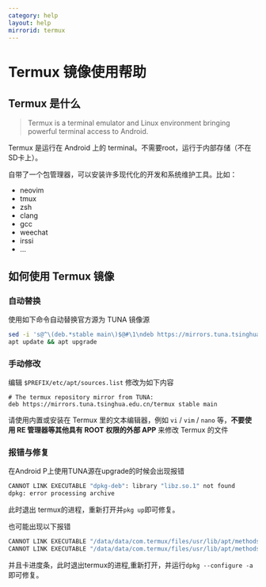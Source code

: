 ```yaml
---
category: help
layout: help
mirrorid: termux
---
```


Termux 镜像使用帮助
===================

Termux 是什么
-------------

> Termux is a terminal emulator and Linux environment bringing powerful terminal access to Android.

Termux 是运行在 Android 上的 terminal。不需要root，运行于内部存储（不在SD卡上）。

自带了一个包管理器，可以安装许多现代化的开发和系统维护工具。比如：

 * neovim
 * tmux
 * zsh
 * clang
 * gcc
 * weechat
 * irssi
 * ...

如何使用 Termux 镜像
------------------

### 自动替换

使用如下命令自动替换官方源为 TUNA 镜像源

``` bash
sed -i 's@^\(deb.*stable main\)$@#\1\ndeb https://mirrors.tuna.tsinghua.edu.cn/termux stable main@' $PREFIX/etc/apt/sources.list
apt update && apt upgrade
```

### 手动修改

编辑 `$PREFIX/etc/apt/sources.list` 修改为如下内容

```
# The termux repository mirror from TUNA:
deb https://mirrors.tuna.tsinghua.edu.cn/termux stable main
```
请使用内置或安装在 Termux 里的文本编辑器，例如 `vi` / `vim` / `nano` 等，**不要使用 RE 管理器等其他具有 ROOT 权限的外部 APP** 来修改 Termux 的文件

### 报错与修复

在Android P上使用TUNA源在upgrade的时候会出现报错
``` bash
CANNOT LINK EXECUTABLE "dpkg-deb": library "libz.so.1" not found
dpkg: error processing archive 
```
此时退出 termux的进程，重新打开并`pkg up`即可修复。

也可能出现以下报错
``` bash
CANNOT LINK EXECUTABLE "/data/data/com.termux/files/usr/lib/apt/methods/https": library "libnghttp2.so" not found
CANNOT LINK EXECUTABLE "/data/data/com.termux/files/usr/lib/apt/methods/https": library "libnghttp2.so" not found
```
并且卡进度条，此时退出termux的进程,重新打开，并运行`dpkg --configure -a `即可修复。

